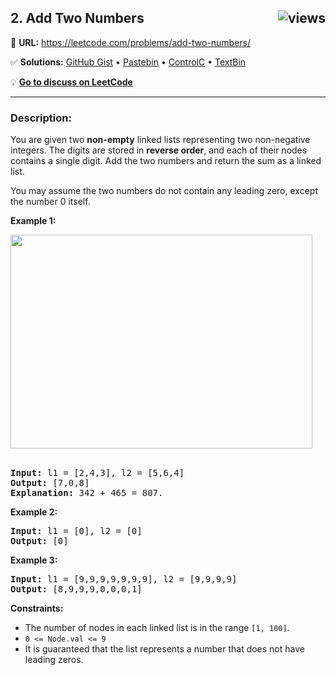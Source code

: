 ## 2. Add Two Numbers <img src="https://visitor-badge.glitch.me/badge?page_id=https://github.com/asahiocean/LeetCode/tree/main/Math/2.%20Add%20Two%20Numbers&left_color=black&right_color=yellow&left_text=views" alt="views" align="right">

🔗 **URL:** https://leetcode.com/problems/add-two-numbers/

✅ **Solutions:** [GitHub Gist](https://git.io/JEYi7) • [Pastebin](https://pastebin.com/dNbqaHGk) • [ControlC](https://controlc.com/d430a48b) • [TextBin](https://textbin.net/lsxgmlfi4r)

💡 **[Go to discuss on LeetCode](https://leetcode.com/problems/add-two-numbers/discuss/1128713/Swift%3A-Add-Two-Numbers)**

---

### Description:

<div><p>You are given two <strong>non-empty</strong> linked lists representing two non-negative integers. The digits are stored in <strong>reverse order</strong>, and each of their nodes contains a single digit. Add the two numbers and return the sum&nbsp;as a linked list.</p>

<p>You may assume the two numbers do not contain any leading zero, except the number 0 itself.</p>

<p><strong>Example 1:</strong></p>
<img alt="" src="https://assets.leetcode.com/uploads/2020/10/02/addtwonumber1.jpg" style="width: 483px; height: 342px;">
<br><br>
<pre><strong>Input:</strong> l1 = [2,4,3], l2 = [5,6,4]
<strong>Output:</strong> [7,0,8]
<strong>Explanation:</strong> 342 + 465 = 807.
</pre>

<p><strong>Example 2:</strong></p>

<pre><strong>Input:</strong> l1 = [0], l2 = [0]
<strong>Output:</strong> [0]
</pre>

<p><strong>Example 3:</strong></p>

<pre><strong>Input:</strong> l1 = [9,9,9,9,9,9,9], l2 = [9,9,9,9]
<strong>Output:</strong> [8,9,9,9,0,0,0,1]
</pre>

<p><strong>Constraints:</strong></p>
<ul>
	<li>The number of nodes in each linked list is in the range <code>[1, 100]</code>.</li>
	<li><code>0 &lt;= Node.val &lt;= 9</code></li>
	<li>It is guaranteed that the list represents a number that does not have leading zeros.</li>
</ul>
</div>
